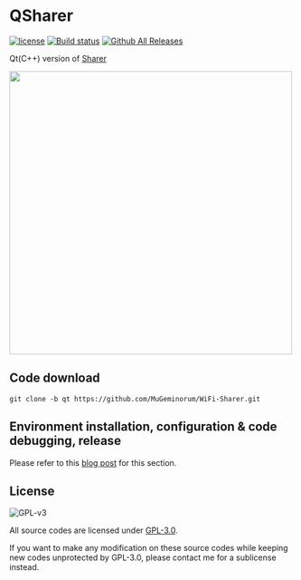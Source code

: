 # QSharer

[![license](https://img.shields.io/github/license/MuGeminorum/WiFi-Sharer.svg)](https://www.gnu.org/licenses/gpl-3.0.en.html)
[![Build status](https://ci.appveyor.com/api/projects/status/soduqye3dylqgaar/branch/qt?svg=true)](https://ci.appveyor.com/project/MuGeminorum/wifi-sharer/branch/qt)
[![Github All Releases](https://img.shields.io/github/downloads-pre/MuGeminorum/WiFi-Sharer/v1.1/total)](https://github.com/MuGeminorum/WiFi-Sharer/releases/tag/v1.1)

Qt(C++) version of [Sharer](https://github.com/MuGeminorum/WiFi-Sharer)

<img width="500" src="https://user-images.githubusercontent.com/20459298/233094268-e0e3f845-912f-479f-a01a-f749cba6b057.png" />

## Code download
```
git clone -b qt https://github.com/MuGeminorum/WiFi-Sharer.git
```

## Environment installation, configuration & code debugging, release
Please refer to this [blog post](https://www.cnblogs.com/MuGeminorum/p/17017063.html) for this section.

## License

![GPL-v3](https://www.gnu.org/graphics/gplv3-127x51.png)

All source codes are licensed under [GPL-3.0](https://opensource.org/licenses/GPL-3.0).

If you want to make any modification on these source codes while keeping new codes unprotected by GPL-3.0, please contact me for a sublicense instead.
